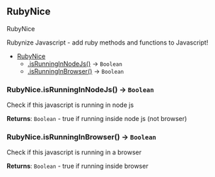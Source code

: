 <a name="RubyNice"></a>

## RubyNice
RubyNice

Rubynize Javascript - add ruby methods and functions to Javascript!

* [RubyNice](#RubyNice)
    * [.isRunningInNodeJs()](#RubyNice.isRunningInNodeJs) &rarr; <code>Boolean</code>
    * [.isRunningInBrowser()](#RubyNice.isRunningInBrowser) &rarr; <code>Boolean</code>

<a name="RubyNice.isRunningInNodeJs"></a>

### RubyNice.isRunningInNodeJs() &rarr; <code>Boolean</code>
Check if this javascript is running in node js

**Returns**: <code>Boolean</code> - true if running inside node js (not browser)  
<a name="RubyNice.isRunningInBrowser"></a>

### RubyNice.isRunningInBrowser() &rarr; <code>Boolean</code>
Check if this javascript is running in a browser

**Returns**: <code>Boolean</code> - true if running inside browser  
